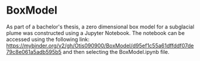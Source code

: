 # BoxModel
As part of a bachelor's thesis, a zero dimensional box model for a subglacial plume was constructed using a Jupyter Notebook. The notebook can be accessed using the following link: 
https://mybinder.org/v2/gh/Otis090900/BoxModel/d95ef1c55a61dffddf07de79c8e061a5adb595b5 and then selecting the BoxModel.ipynb file.
